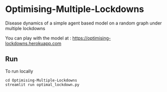 # Optimising-Multiple-Lockdowns
Disease dynamics of a simple agent based model on a random graph under multiple lockdowns

You can play with the model at : https://optimising-lockdowns.herokuapp.com

## Run
To run locally

    cd Optimising-Multiple-Lockdowns
    streamlit run optimal_lockdown.py

